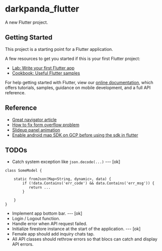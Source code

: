 # darkpanda_flutter

A new Flutter project.

## Getting Started

This project is a starting point for a Flutter application.

A few resources to get you started if this is your first Flutter project:

- [Lab: Write your first Flutter app](https://flutter.dev/docs/get-started/codelab)
- [Cookbook: Useful Flutter samples](https://flutter.dev/docs/cookbook)

For help getting started with Flutter, view our
[online documentation](https://flutter.dev/docs), which offers tutorials,
samples, guidance on mobile development, and a full API reference.

## Reference

- [Great navigator article ](https://medium.com/flutter-community/flutter-push-pop-push-1bb718b13c31)
- [How to fix form overflow problem](https://www.google.com/search?q=flutter+from+keyboard+overflow&rlz=1C5CHFA_enTW891TW891&oq=flutter+keyboard+form+o&aqs=chrome.1.69i57j0i10i22i30j69i60.11468j0j7&sourceid=chrome&ie=UTF-8#kpvalbx=_6Gd0YMewBrXLmAXXtJe4DA12)
- [Slideup panel animation](https://nhancv.medium.com/simple-slide-up-widget-animation-56b14e0189c5)
- [Enable android map SDK on GCP before using the sdk in flutter](https://console.developers.google.com/google/maps-apis/overview?project=studious-optics-233010)

## TODOs 

- Catch system exception like `json.decode(...)` --- [ok]
 
 ```
 class SomeModel {

     static fromJson(Map<String, dynamic>, data) {
         if (!data.Contains('err_code') && data.Contains('err_msg')) {
            return ... 
         }

     }
 }
 ```
 

- Implement app bottom bar. --- [ok]
- Login / Logout function.
- Handle error when API request failed.
- Initialize firestore instance at the start of the application. --- [ok]
- Female app should add inquiry chats tap.
- All API classes should rethrow errors so that blocs can catch and display API errors.
